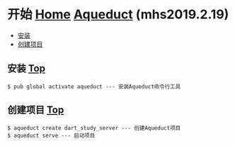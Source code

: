 # 开始 [Home] [Aqueduct] (mhs2019.2.19)

- [安装]
- [创建项目]

## <span id="installation">安装</span> [Top]
```
$ pub global activate aqueduct --- 安装Aqueduct命令行工具
```

## <span id="creating-project">创建项目</span> [Top]
```
$ aqueduct create dart_study_server --- 创建Aqueduct项目
$ aqueduct serve --- 启动项目
```

##
[Home]: https://mhsnet.github.io/note/ "《MHS技术栈学习笔记》"
[Aqueduct]: https://mhsnet.github.io/note/framework/aqueduct/index.html "《Aqueduct》"
[Top]: https://mhsnet.github.io/note/framework/aqueduct/tutorial/getting_started.html "开始"

[安装]: https://mhsnet.github.io/note/framework/aqueduct/tutorial/getting_started.html#installation "安装(Installation)"
[创建项目]: https://mhsnet.github.io/note/framework/aqueduct/tutorial/getting_started.html#creating-project "创建项目(Creating a Project)"